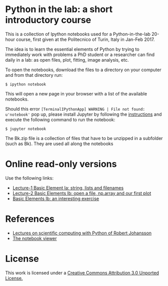 Python in the lab: a short introductory course
==============================================

This is a collection of Ipython notebooks used for a Python-in-the-lab 20-hour course, first given at the Politecnico of Turin, Italy in Jan-Feb 2017.

The idea is to learn the essential elements of Python by trying to immediately work with problems a PhD student or a researcher can find daily in a lab: as open files, plot, fitting, image analysis, etc.

To open the notebooks, download the files to a directory on your computer and from that directory run:

    $ ipython notebook

This will open a new page in your browser with a list of the available notebooks.

Should this error `[TerminalIPythonApp] WARNING | File not found: u'notebook'` pop up, please install Jupyter by following the [instructions](http://jupyter.readthedocs.io/en/latest/install.html) and execute the following command to run the notebook:

    $ jupyter notebook

The Bk.zip file is a collection of files that have to be unzipped in a subfolder (such as Bk). They are used all along the notebooks


Online read-only versions
=========================

Use the following links:

* [Lecture-1 Basic Element Ia: string, lists and filenames](http://nbviewer.ipython.org/urls/raw.github.com/gdurin/Python-in-the-lab/master/Py_lectures_basicElements_1a.ipynb)
* [Lecture-2 Basic Elements Ib: open a file, np.array and our first plot](http://nbviewer.ipython.org/urls/raw.github.com/gdurin/Python-in-the-lab/master/Py_lectures_basicElements_1b.ipynb)
* [Basic Elements Ib: an interesting exercise](http://nbviewer.ipython.org/urls/raw.github.com/gdurin/Python-in-the-lab/master/Py_lectures_basicElements_1_exercise.ipynb)

References
==========
* [Lectures on scientific computing with Python of Robert Johansson](https://github.com/jrjohansson/scientific-python-lectures)
* [The notebook viewer](http://nbviewer.jupyter.org/)

License
=======
This work is licensed under a [Creative Commons Attribution 3.0 Unported License.](http://creativecommons.org/licenses/by/3.0/)

